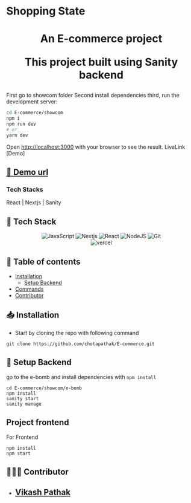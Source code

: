 
# Shopping State

<h1 align='center'>
An E-commerce project
<p align='center'>
This project built using Sanity backend
</p>

</h1>
First go to showcom folder
Second install dependencies
third, run the development server:

```bash
cd E-commerce/showcom
npm i
npm run dev
# or
yarn dev
```

Open [http://localhost:3000](http://localhost:3000) with your browser to see the result.
LiveLink [Demo]

##  [🐳 Demo url](https://e-commerce-rho-ashen.vercel.app/)

### Tech Stacks
React | Nextjs | Sanity

## 🔧 Tech Stack
<p align="center">

<img src="https://img.shields.io/badge/JavaScript-323330?style=for-the-badge&logo=javascript&logoColor=F7DF1E" alt="JavaScript"/>
<img src='https://img.shields.io/badge/Next-black?style=for-the-badge&logo=next.js&logoColor=white' alt='Nextjs'/>
<img src='https://img.shields.io/badge/react-%2320232a.svg?style=for-the-badge&logo=react&logoColor=%2361DAFB' alt='React'/>
<img src="https://img.shields.io/badge/NodeJS-3F6E1F?style=for-the-badge&logo=nodejs&logoColor=white" alt="NodeJS"/>
<img src="https://img.shields.io/badge/Git-E34F26?style=for-the-badge&logo=git-square&logoColor=white" alt="Git"/>

<br/>

<img src="https://img.shields.io/badge/Vercel-000000?style=for-the-badge&logo=vercel&logoColor=white" alt="vercel"/>
</p>


## 📃 Table of contents
- [Installation](#installation)
    - [Setup Backend](#setup-backend)
- [Commands](#⚙-commands)
- [Contributor](#👨🏻‍💻-contributor)


## 📥 Installation
- Start by cloning the repo with following command
```
git clone https://github.com/chotapathak/E-commerce.git
```

## 🔗 Setup Backend
go to the e-bomb and install dependencies with `npm install`
```shell
cd E-commerce/showcom/e-bomb
npm install
sanity start
sanity manage
```

## Project frontend
For Frontend
```shell
npm install
npm start
```


## 👨🏻‍💻 Contributor
- ## [Vikash Pathak](https://www.linkedin.com/in/vikash-pathak-298a01183/?originalSubdomain=in)

